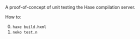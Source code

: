 A proof-of-concept of unit testing the Haxe compilation server.

How to:

0. `haxe build.hxml`
0. `neko test.n`